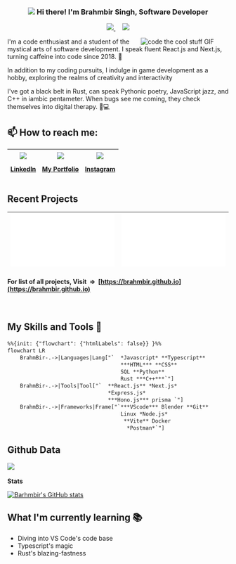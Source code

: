 <!-- Heading -->
<h3 align="center"><img src = "https://raw.githubusercontent.com/MartinHeinz/MartinHeinz/master/wave.gif" width = 30px> Hi there! I'm Brahmbir Singh, Software Developer</h3>

<!-- Profile Views -->

<p align="center">
 <a href="https://brahmbir.vercel.app">
 <img src="https://img.shields.io/badge/PORTFOLIO-E34F26?style=for-the-badge&color=red" />
  </a> &nbsp; &nbsp; <a href="https://linkedin.com/in/brahm-bir-singh-6a9115245">  
  <img src ="https://img.shields.io/badge/LinkedIn-0077B5?style=for-the-badge&logo=linkedin&logoColor=white" /></a>
</p>

 <!--  About section -->

<img align="right" width="200" height="auto" alt="code the cool stuff GIF" src="https://media.giphy.com/media/RK5KD6UcUpAt92zZvt/giphy.gif" />

I'm a code enthusiast and a student of the mystical arts of software development. I speak fluent React.js and Next.js, turning caffeine into code since 2018. 🚀

In addition to my coding pursuits, I indulge in game development as a hobby, exploring the realms of creativity and interactivity

I've got a black belt in Rust, can speak Pythonic poetry, JavaScript jazz, and C++ in iambic pentameter. When bugs see me coming, they check themselves into digital therapy. 🐞💻

<!-- --- -->

<!-- - **For my website**

  > Visit [https://brahmbir.vercel.app](https://brahmbir.vercel.app)

- **For list of all projects**
  > Visit [https://brahmbir.github.io](https://brahmbir.github.io)

--- -->

## 📫 How to reach me:

| <a href="https://linkedin.com/in/brahm-bir-singh-6a9115245"><img width="30" align="center" src="https://skillicons.dev/icons?i=linkedin&theme=dark" /><p>LinkedIn</p></a> | <a href="https://brahmbir.vercel.app"><img width="30" align="center" src="https://skillicons.dev/icons?i=nextjs&theme=dark" /><p>My Portfolio</p></a> | <a href="https://instagram.com/brahmbirs?utm_source=qr&igshid=MzNlNGNkZWQ4Mg%3D%3D"><img width="30" align="center" src="https://skillicons.dev/icons?i=instagram&theme=dark" /><p>Instagram</p></a> |
| ------------------------------------------------------------------------------------------------------------------------------------------------------------------------- | ----------------------------------------------------------------------------------------------------------------------------------------------------- | --------------------------------------------------------------------------------------------------------------------------------------------------------------------------------------------------- |

## Recent Projects

| <a href="https://brahmbir.dev/"><img alt="cool stuff here" style="width: 100%;height:100% " src="./asset/projectCard1.svg" /></a> | <a href="https://brahmbir.github.io/GEDIT-graph-editor-/"><img  alt="cool stuff here" style="width: 100%;" src="./asset/projectCard2.svg" /></a> |
| --------------------------------------------------------------------------------------------------------------------------------- | ------------------------------------------------------------------------------------------------------------------------------------------------ |

#### For list of all projects, Visit &nbsp;=>&nbsp; [https://brahmbir.github.io](https://brahmbir.github.io)

<br/>

<!--  Skill section -->

## My Skills and Tools 📜

```mermaid
%%{init: {"flowchart": {"htmlLabels": false}} }%%
flowchart LR
    BrahmBir-.->|Languages|Lang["`  *Javascript* **Typescript**
                                    ***HTML*** **CSS**
                                    SQL **Python**
                                    Rust ***C++***`"]
    BrahmBir-.->|Tools|Tool["`  **React.js** *Next.js*
                                *Express.js*
                                ***Hono.js*** prisma `"]
    BrahmBir-.->|Frameworks|Frame["`***VScode*** Blender **Git**
                                    Linux *Node.js*
                                     **Vite** Docker
                                      *Postman*`"]
```

<!--START_SECTION:waka-->
<!--END_SECTION:waka-->

## Github Data

![](http://github-profile-summary-cards.vercel.app/api/cards/profile-details?username=brahmbir&theme=discord_old_blurple)
<br/>

**Stats**

[![Barhmbir's GitHub stats](https://github-readme-stats.vercel.app/api?username=brahmbir)](https://github.com/brahmbir)

## What I'm currently learning 📚

- Diving into VS Code's code base
- Typescript's magic
- Rust's blazing-fastness
<!--
-->
